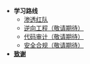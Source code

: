 - **学习路线**
  - [渗透红队](red-team.md)
  - [逆向工程（敬请期待）]()
  - [代码审计（敬请期待）](codereview.md)
  - [安全合规（敬请期待）]()
- [**致谢**](thanks.md)
